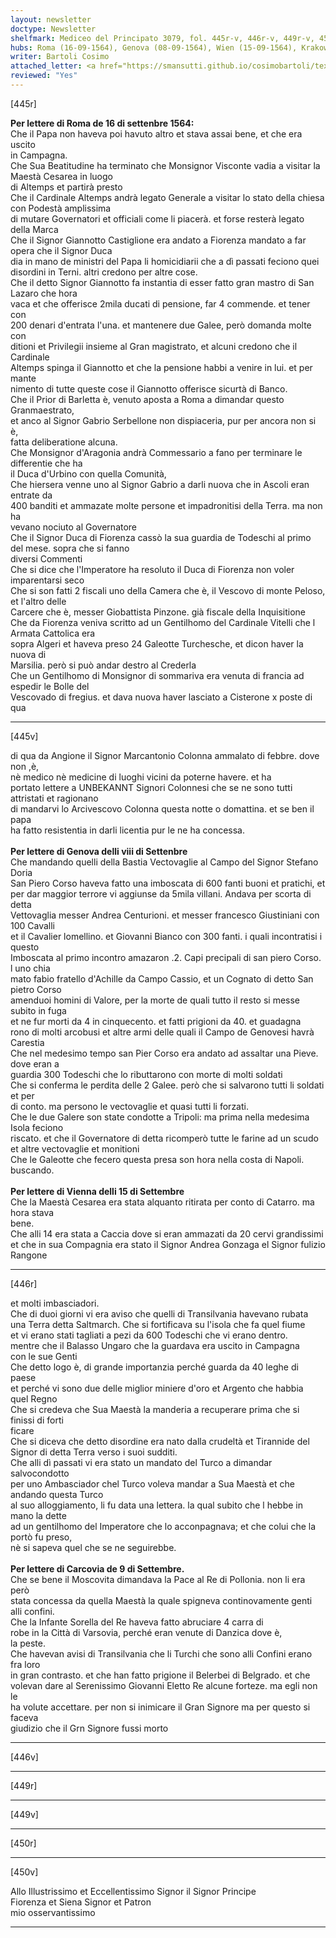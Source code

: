 ```yaml
---
layout: newsletter
doctype: Newsletter
shelfmark: Mediceo del Principato 3079, fol. 445r-v, 446r-v, 449r-v, 450r-v
hubs: Roma (16-09-1564), Genova (08-09-1564), Wien (15-09-1564), Krakow (09-09-1564)
writer: Bartoli Cosimo
attached_letter: <a href="https://smansutti.github.io/cosimobartoli/texts/2977_018/">2977_018</a>
reviewed: "Yes"
---
```


[445r]  
  
  
<strong>Per lettere di Roma de 16 di settenbre 1564:</strong>  
Che il Papa non haveva poi havuto altro et stava assai bene, et che era uscito  
in Campagna.  
Che Sua Beatitudine ha terminato che Monsignor Visconte vadia a visitar la Maestà Cesarea in luogo  
di Altemps et partirà presto  
Che il Cardinale Altemps andrà legato Generale a visitar lo stato della chiesa con Podestà amplissima  
di mutare Governatori et officiali come li piacerà. et forse resterà legato della Marca  
Che il Signor Giannotto Castiglione era andato a Fiorenza mandato a far opera che il Signor Duca  
dia in mano de ministri del Papa li homicidiarii che a dì passati feciono quei  
disordini in Terni. altri credono per altre cose.  
Che il detto Signor Giannotto fa instantia di esser fatto gran mastro di San Lazaro che hora  
vaca et che offerisce 2mila ducati di pensione, far 4 commende. et tener con  
200 denari d'entrata l'una. et mantenere due Galee, però domanda molte con  
ditioni et Privilegii insieme al Gran magistrato, et alcuni credono che il Cardinale  
Altemps spinga il Giannotto et che la pensione habbi a venire in lui. et per mante  
nimento di tutte queste cose il Giannotto offerisce sicurtà di Banco.  
Che il Prior di Barletta è, venuto aposta a Roma a dimandar questo Granmaestrato,  
et anco al Signor Gabrio Serbellone non dispiaceria, pur per ancora non si è,  
fatta deliberatione alcuna.  
Che Monsignor d'Aragonia andrà Commessario a fano per terminare le differentie che ha  
il Duca d'Urbino con quella Comunità,  
Che hiersera venne uno al Signor Gabrio a darli nuova che in Ascoli eran entrate da  
400 banditi et ammazate molte persone et impadronitisi della Terra. ma non ha  
vevano nociuto al Governatore  
Che il Signor Duca di Fiorenza cassò la sua guardia de Todeschi al primo del mese. sopra che si fanno  
diversi Commenti  
Che si dice che l'Imperatore ha resoluto il Duca di Fiorenza non voler imparentarsi seco  
Che si son fatti 2 fiscali uno della Camera che è, il Vescovo di monte Peloso, et l'altro delle  
Carcere che è, messer Giobattista Pinzone. già fiscale della Inquisitione  
Che da Fiorenza veniva scritto ad un Gentilhomo del Cardinale Vitelli che l Armata Cattolica era  
sopra Algeri et haveva preso 24 Galeotte Turchesche, et dicon haver la nuova di  
Marsilia. però si può andar destro al Crederla  
Che un Gentilhomo di Monsignor di sommariva era venuta di francia ad espedir le Bolle del  
Vescovado di fregius. et dava nuova haver lasciato a Cisterone x poste di qua  
  
---  

[445v]  
  
  
di qua da Angione il Signor Marcantonio Colonna ammalato di febbre. dove non ,è,  
nè medico nè medicine di luoghi vicini da poterne havere. et ha  
portato lettere a UNBEKANNT Signori Colonnesi che se ne sono tutti attristati et ragionano  
di mandarvi lo Arcivescovo Colonna questa notte o domattina. et se ben il papa  
ha fatto resistentia in darli licentia pur le ne ha concessa.  
<br/><strong>Per lettere di Genova delli viii di Settenbre</strong>  
Che mandando quelli della Bastia Vectovaglie al Campo del Signor Stefano Doria  
San Piero Corso haveva fatto una imboscata di 600 fanti buoni et pratichi, et  
per dar maggior terrore vi aggiunse da 5mila villani. Andava per scorta di detta  
Vettovaglia messer Andrea Centurioni. et messer francesco Giustiniani con 100 Cavalli  
et il Cavalier lomellino. et Giovanni Bianco con 300 fanti. i quali incontratisi i questo  
Imboscata al primo incontro amazaron .2. Capi precipali di san piero Corso. l uno chia  
mato fabio fratello d'Achille da Campo Cassio, et un Cognato di detto San pietro Corso  
amenduoi homini di Valore, per la morte de quali tutto il resto si messe subito in fuga  
et ne fur morti da 4 in cinquecento. et fatti prigioni da 40. et guadagna  
rono di molti arcobusi et altre armi delle quali il Campo de Genovesi havrà Carestia  
Che nel medesimo tempo san Pier Corso era andato ad assaltar una Pieve. dove eran a  
guardia 300 Todeschi che lo ributtarono con morte di molti soldati  
Che si conferma le perdita delle 2 Galee. però che si salvarono tutti li soldati et per  
di conto. ma persono le vectovaglie et quasi tutti li forzati.  
Che le due Galere son state condotte a Tripoli: ma prima nella medesima Isola feciono  
riscato. et che il Governatore di detta ricomperò tutte le farine ad un scudo  
et altre vectovaglie et monitioni  
Che le Galeotte che fecero questa presa son hora nella costa di Napoli. buscando.  
<br/><strong>Per lettere di Vienna delli 15 di Settembre</strong>  
Che la Maestà Cesarea era stata alquanto ritirata per conto di Catarro. ma hora stava  
bene.  
Che alli 14 era stata a Caccia dove si eran ammazati da 20 cervi grandissimi  
et che in sua Compagnia era stato il Signor Andrea Gonzaga el Signor fulizio Rangone  
  
---  

[446r]  
  
  
et molti imbasciadori.  
Che di duoi giorni vi era aviso che quelli di Transilvania havevano rubata  
una Terra detta Saltmarch. Che si fortificava su l'isola che fa quel fiume  
et vi erano stati tagliati a pezi da 600 Todeschi che vi erano dentro.  
mentre che il Balasso Ungaro che la guardava era uscito in Campagna  
con le sue Genti  
Che detto logo è, di grande importanzia perché guarda da 40 leghe di paese  
et perché vi sono due delle miglior miniere d'oro et Argento che habbia  
quel Regno  
Che si credeva che Sua Maestà la manderia a recuperare prima che si finissi di forti  
ficare  
Che si diceva che detto disordine era nato dalla crudeltà et Tirannide del  
Signor di detta Terra verso i suoi sudditi.  
Che alli dì passati vi era stato un mandato del Turco a dimandar salvocondotto  
per uno Ambasciador chel Turco voleva mandar a Sua Maestà et che andando questa Turco  
al suo alloggiamento, li fu data una lettera. la qual subito che l hebbe in mano la dette  
ad un gentilhomo del Imperatore che lo acconpagnava; et che colui che la portò fu preso,  
nè si sapeva quel che se ne seguirebbe.  
<br/><strong>Per lettere di Carcovia de 9 di Settembre.</strong>  
Che se bene il Moscovita dimandava la Pace al Re di Pollonia. non li era però  
stata concessa da quella Maestà la quale spigneva continovamente genti alli confini.  
Che la Infante Sorella del Re haveva fatto abruciare 4 carra di  
robe in la Città di Varsovia, perché eran venute di Danzica dove è,  
la peste.  
Che havevan avisi di Transilvania che li Turchi che sono alli Confini erano fra loro  
in gran contrasto. et che han fatto prigione il Belerbei di Belgrado. et che  
volevan dare al Serenissimo Giovanni Eletto Re alcune forteze. ma egli non le  
ha volute accettare. per non si inimicare il Gran Signore ma per questo si faceva  
giudizio che il Grn Signore fussi morto  
  
---  

[446v]  
  
  
  
---  

[449r]  
  
  
  
---  

[449v]  
  
  
  
---  

[450r]  
  
  
  
---  

[450v]  
  
  
Allo Illustrissimo et Eccellentissimo Signor il Signor Principe  
Fiorenza et Siena Signor et Patron  
mio osservantissimo  
  
---  

